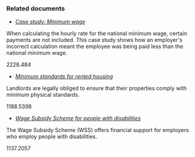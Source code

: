 ###  Related documents

  * [ _Case study: Minimum wage_ ](/en/employment/employment-rights-and-conditions/pay-and-employment/case-study-minimum-wage/)

When calculating the hourly rate for the national minimum wage, certain
payments are not included. This case study shows how an employer's incorrect
calculation meant the employee was being paid less than the national minimum
wage.

2228.484

  * [ _Minimum standards for rented housing_ ](/en/housing/renting-a-home/tenants-rights-and-responsibilities/minimum-standards-for-rented-homes/)

Landlords are legally obliged to ensure that their properties comply with
minimum physical standards.

1188.5398

  * [ _Wage Subsidy Scheme for people with disabilities_ ](/en/employment/employment-and-disability/wage-subsidy-scheme-for-people-with-disabilities/)

The Wage Subsidy Scheme (WSS) offers financial support for employers who
employ people with disabilities.

1137.2057
